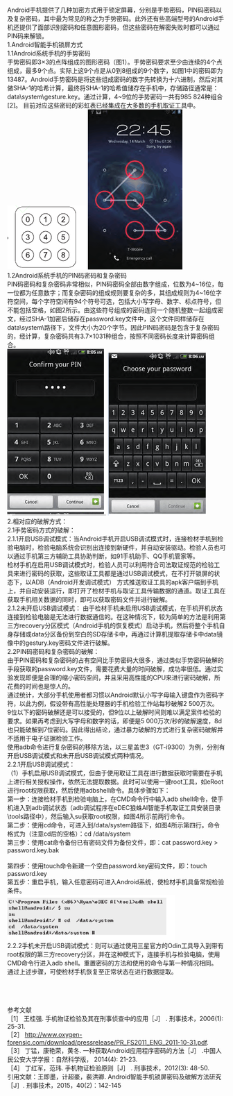 </br>Android手机提供了几种加密方式用于锁定屏幕，分别是手势密码，PIN码密码以及复杂密码，其中最为常见的称之为手势密码。此外还有些高端型号的Android手机还提供了面部识别密码和任意图形密码，但这些密码在解密失败时都可以通过PIN码来解锁。
</br>1.Android智能手机锁屏方式
</br>1.1Android系统手机的手势密码
</br>手势密码即3×3的点阵组成的图形密码（图1）。手势密码要求至少由连续的4个点组成，最多9个点。实际上这9个点是从0到8组成的9个数字，如图1中的密码即为13487。Android手势密码是将这些组成密码的数字先转换为十六进制，然后对其做SHA-1的哈希计算，最终将SHA-1的哈希值储存在手机中，存储路径通常是：data\system\gesture.key。通过计算，4~9位的手势密码一共有985 824种组合[2]。 目前对应这些密码的彩虹表已经集成在大多数的手机取证工具中。
</br>![](https://github.com/bff95521/ns-bff/blob/master/%E6%96%B0%E5%BB%BA%E6%96%87%E4%BB%B6%E5%A4%B9/%E5%9B%BE%E7%89%871%E3%80%821.png)
![](https://github.com/bff95521/ns-bff/blob/master/%E6%96%B0%E5%BB%BA%E6%96%87%E4%BB%B6%E5%A4%B9/%E5%9B%BE%E7%89%871.2.png)
</br>1.2Android系统手机的PIN码密码和复杂密码
</br>PIN码密码和复杂密码非常相似，PIN码密码全部由数字组成，位数为4~16位，每一位都为任意数字；而复杂密码的组成规则要复杂的多，其组成规则为4~16位字符空间，每个字符空间有94个符号可选，包括大小写字母、数字、标点符号，但不能包括空格，如图2所示。由这些符号组成的密码连同一个随机整数一起组成密文，经过SHA-1加密后储存在password.key文件中，这个文件同样储存在data\system\路径下，文件大小为20个字节。因此PIN码密码是包含于复杂密码的，经计算，复杂密码共有3.7×1031种组合，按照不同密码长度来计算密码组合。
</br>![](https://github.com/bff95521/ns-bff/blob/master/%E6%96%B0%E5%BB%BA%E6%96%87%E4%BB%B6%E5%A4%B9/%E5%9B%BE%E7%89%872.1.png)
![](https://github.com/bff95521/ns-bff/blob/master/%E6%96%B0%E5%BB%BA%E6%96%87%E4%BB%B6%E5%A4%B9/%E5%9B%BE%E7%89%872.2.png)
</br>2.相对应的破解方式：
</br>2.1手势密码方式的破解：
</br>2.1.1开启USB调试模式：当Android手机开启USB调试模式时，连接检材手机到检验电脑时，检验电脑系统会识别出连接到新硬件，并自动安装驱动。检验人员也可以通过手机第三方辅助工具协助判断，如91手机助手、QQ手机管家等。
</br>检材手机在启用USB调试模式时，检验人员可以利用符合司法取证规范的检验工具来进行密码的获取，这些取证工具都是通过USB调试模式，在不打开锁屏的状态下，以ADB（Android开发调试模式） 方式推送取证工具的apk客户端到手机上，并自动安装运行，即打开了检材手机与取证工具传输数据的通道。取证工具在获取手机相关数据的同时，即可以获取密码文件并进行破解。
</br>2.1.2未开启USB调试模式： 由于检材手机未启用USB调试模式，在手机开机状态连接到检验电脑是无法进行数据通信的。在这种情况下，较为简单的方法是利用第三方recovery分区模式（Android手机的恢复模式）启动手机，然后将整个手机自身存储或data分区备份到空白的SD存储卡中，再通过计算机提取存储卡中data镜像中的gestury.key密码文件进行破解。
</br>2.2PIN码密码和复杂密码的破解：
</br>由于PIN密码和复杂密码的占有空间比手势密码大很多，通过类似手势密码破解的手段获取的password.key文件，需要花费大量的时间破解，成功率很低。通过实验发现即便是合理的缩小密码空间，并且采用高性能的CPU来进行密码破解，所花费的时间也是惊人的。
</br>通过统计，大部分手机使用者都习惯以Android默认小写字母输入键盘作为密码字符，以此为例，假设带有高性能处理器的手机检验工作站每秒破解2 500万次。
</br>9位以下的密码破解还是可以接受的，但9位以上破解时间则难以满足案件检验的要求。如果再考虑到大写字母和数字的话，即便是5 000万次/秒的破解速度，8d也只能破解到7位密码。因此得出结论，通过暴力破解的方式进行复杂密码破解并不适用于电子证据检验工作。
</br>使用adb命令进行复杂密码的移除方法，以三星盖世3（GT-i9300）为例，分别有开启USB调试模式和未开启USB调试模式两种情况。
</br>2.2.1开启USB调试模式：
</br>（1）手机启用USB调试模式，但由于使用取证工具在进行数据获取时需要在手机上进行相关授权操作，依然无法提取数据。此时可以使用一键root工具，如eRoot进行root权限获取，然后使用adbshell命令。具体步骤如下：
</br>第一步：连接检材手机到检验电脑上，在CMD命令行中输入adb shell命令，使手机进入到adb调试状态（adb调试程序在eDEC狼蛛AI智能手机取证工具安装目录\tools路径中），然后输入su获取root权限，如图4所示前两行命令。
</br>第二步：使用cd命令，可进入到/data/system路径下，如图4所示第四行。命令格式为（注意cd后的空格）：cd /data/system
</br>第三步：使用cat命令备份已有密码文件为备份文件，即：cat password.key > password.key.bak  
</br>第四步：使用touch命令新建一个空白password.key密码文件，即：touch password.key
</br>第五步：重启手机，输入任意密码可进入Android系统，使检材手机具备常规检验条件。
</br>![](https://github.com/bff95521/ns-bff/blob/master/%E6%96%B0%E5%BB%BA%E6%96%87%E4%BB%B6%E5%A4%B9/%E5%9B%BE%E7%89%873.png)
</br>2.2.2手机未开启USB调试模式：则可以通过使用三星官方的Odin工具导入到带有root权限的第三方recovery分区，并在这种模式下，连接手机与检验电脑，使用CMD命令行进入adb shell。重置密码的方法和使用的命令与第一种情况相同。
</br>通过上述步骤，可使检材手机恢复至正常状态在进行数据提取。
</br>
</br>
</br>
</br>
</br>参考文献
</br>［1］ 王桂强. 手机物证检验及其在刑事侦查中的应用［J］ . 刑事技术，2006(1): 25-31.
</br>［2］ http://www.oxygen-forensic.com/download/pressrelease/PR_FS2011_ENG_2011-10-31.pdf.
</br>［3］ 丁锰，康艳荣，黄冬. 一种获取Android应用程序密码的方法［J］ .中国人民公安大学学报：自然科学版， 2014(4): 21-23.
</br>［4］ 丁红军，范玮. 手机物证检验原则［J］ . 刑事技术，2012(3): 48-50.
</br>引用文献：王即墨，计超豪，裴洪卿. Android智能手机锁屏密码及破解方法研究［J］. 刑事技术，2015，40(2)：142-145

